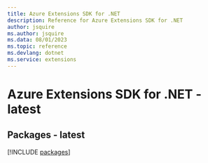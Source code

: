 ```yaml
---
title: Azure Extensions SDK for .NET
description: Reference for Azure Extensions SDK for .NET
author: jsquire
ms.author: jsquire
ms.data: 08/01/2023
ms.topic: reference
ms.devlang: dotnet
ms.service: extensions
---
```

# Azure Extensions SDK for .NET - latest
## Packages - latest
[!INCLUDE [packages](extensions-index.md)]